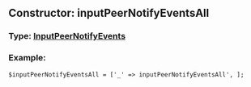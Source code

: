 ## Constructor: inputPeerNotifyEventsAll  



### Type: [InputPeerNotifyEvents](../types/InputPeerNotifyEvents.md)

### Example:


```
$inputPeerNotifyEventsAll = ['_' => inputPeerNotifyEventsAll', ];
```